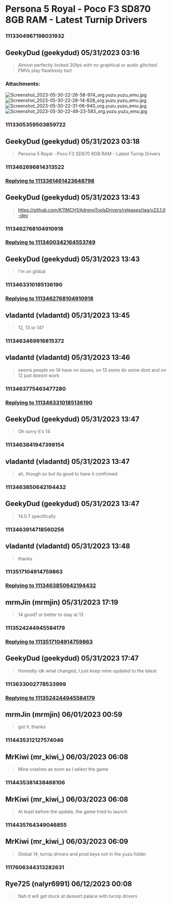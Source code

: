 # Persona 5 Royal - Poco F3 SD870 8GB RAM - Latest Turnip Drivers
### 1113304967198031932
## GeekyDud (geekydud) 05/31/2023 03:16 

> Almost perfectly locked 30fps with no graphical or audio glitches! FMVs play flawlessly too!
### Attachments: 
![Screenshot_2023-05-30-22-26-58-974_org.yuzu.yuzu_emu.jpg](https://yuzudiscordbackup.s3.us-west-2.amazonaws.com/files-media/1113304967198031932_Screenshot_2023-05-30-22-26-58-974_org.yuzu.yuzu_emu.jpg)
![Screenshot_2023-05-30-22-28-14-828_org.yuzu.yuzu_emu.jpg](https://yuzudiscordbackup.s3.us-west-2.amazonaws.com/files-media/1113304967198031932_Screenshot_2023-05-30-22-28-14-828_org.yuzu.yuzu_emu.jpg)
![Screenshot_2023-05-30-22-31-06-940_org.yuzu.yuzu_emu.jpg](https://yuzudiscordbackup.s3.us-west-2.amazonaws.com/files-media/1113304967198031932_Screenshot_2023-05-30-22-31-06-940_org.yuzu.yuzu_emu.jpg)
![Screenshot_2023-05-30-22-49-23-583_org.yuzu.yuzu_emu.jpg](https://yuzudiscordbackup.s3.us-west-2.amazonaws.com/files-media/1113304967198031932_Screenshot_2023-05-30-22-49-23-583_org.yuzu.yuzu_emu.jpg)

### 1113305359503859722
## GeekyDud (geekydud) 05/31/2023 03:18 

> Persona 5 Royal - Poco F3 SD870 8GB RAM - Latest Turnip Drivers

### 1113462696814313522
### [Replying to 1113361461423648798](#1113361461423648798)
## GeekyDud (geekydud) 05/31/2023 13:43 

> https://github.com/K11MCH1/AdrenoToolsDrivers/releases/tag/v23.1.0-dev

### 1113462768104910918
### [Replying to 1113400342164553749](#1113400342164553749)
## GeekyDud (geekydud) 05/31/2023 13:43 

> I'm on global

### 1113463310185136190
### [Replying to 1113462768104910918](#1113462768104910918)
## vladantd (vladantd) 05/31/2023 13:45 

> 12, 13 or 14?

### 1113463469916815372
## vladantd (vladantd) 05/31/2023 13:46 

> seems people on 14 have no issues, on 13 some do some dont and on 12 just doesnt work

### 1113463775463477280
### [Replying to 1113463310185136190](#1113463310185136190)
## GeekyDud (geekydud) 05/31/2023 13:47 

> Oh sorry it's 14

### 1113463841947398154
## vladantd (vladantd) 05/31/2023 13:47 

> ah, though so but its good to have it confirmed

### 1113463850642194432
## GeekyDud (geekydud) 05/31/2023 13:47 

> 14.0.7 specifically

### 1113463914718560256
## vladantd (vladantd) 05/31/2023 13:48 

> thanks

### 1113517104914759863
### [Replying to 1113463850642194432](#1113463850642194432)
## mrmJin (mrmjin) 05/31/2023 17:19 

> 14 good? or better to stay at 13

### 1113524244945584179
### [Replying to 1113517104914759863](#1113517104914759863)
## GeekyDud (geekydud) 05/31/2023 17:47 

> Honestly idk what changed, I just keep mine updated to the latest

### 1113633002778533999
### [Replying to 1113524244945584179](#1113524244945584179)
## mrmJin (mrmjin) 06/01/2023 00:59 

> got it. thanks

### 1114435312127574046
## MrKiwi (mr_kiwi_) 06/03/2023 06:08 

> Mine crashes as soon as I select the game

### 1114435381438468106
## MrKiwi (mr_kiwi_) 06/03/2023 06:08 

> At least before the update, the game tried to launch

### 1114435764349046855
## MrKiwi (mr_kiwi_) 06/03/2023 06:09 

> Global 14, turnip drivers and prod.keys not in the yuzu folder

### 1117606344313282631
## Rye725 (nalyr6991) 06/12/2023 00:08 

> Nah it will get stuck at dessert palace with turnip drivers

